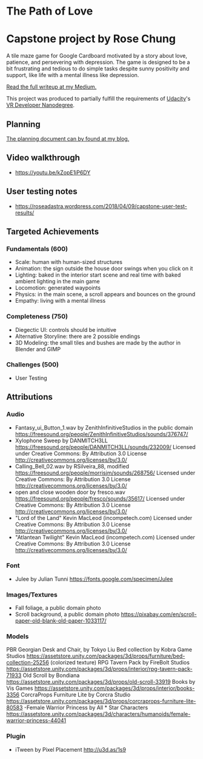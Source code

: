 # The Path of Love
# Capstone project by Rose Chung

A tile maze game for Google Cardboard motivated by a story about love, patience, and persevering with depression. The game is designed to be a bit frustrating and tedious to do simple tasks despite sunny positivity and support, like life with a mental illness like depression.

[Read the full writeup at my Medium.](https://medium.com/@Lumenwright/the-path-of-love-capstone-for-udacity-vr-developer-nanodegree-61fcbdf77b21)

This project was produced to partially fulfill the requirements of [Udacity](https://www.udacity.com "Udacity - Be in demand")'s [VR Developer Nanodegree](https://www.udacity.com/course/vr-developer-nanodegree--nd017).

## Planning
[The planning document can by found at my blog.](https://roseadastra.wordpress.com/2018/04/09/capstone-the-path-of-love-planning/)

## Video walkthrough
- https://youtu.be/kZopE1iP6DY

## User testing notes
- https://roseadastra.wordpress.com/2018/04/09/capstone-user-test-results/

## Targeted Achievements
### Fundamentals (600)
- Scale: human with human-sized structures
- Animation: the sign outside the house door swings when you click on it
- Lighting: baked in the interior start scene and real time with baked ambient lighting in the main game
- Locomotion: generated waypoints
- Physics: in the main scene, a scroll appears and bounces on the ground
- Empathy: living with a mental illness

### Completeness (750)
- Diegectic UI: controls should be intuitive
- Alternative Storyline: there are 2 possible endings
- 3D Modeling: the small tiles and bushes are made by the author in Blender and GIMP

### Challenges (500)
- User Testing

## Attributions
### Audio
- Fantasy_ui_Button_1.wav by ZenithInfinitiveStudios in the public domain https://freesound.org/people/ZenithInfinitiveStudios/sounds/376747/
- Xylophone Sweep by DANMITCH3LL https://freesound.org/people/DANMITCH3LL/sounds/232009/ Licensed under Creative Commons: By Attribution 3.0 License
http://creativecommons.org/licenses/by/3.0/
- Calling_Bell_02.wav by RSilveira_88, modified https://freesound.org/people/morrisjm/sounds/268756/ Licensed under Creative Commons: By Attribution 3.0 License
http://creativecommons.org/licenses/by/3.0/
- open and close wooden door by fresco.wav https://freesound.org/people/fresco/sounds/35617/ Licensed under Creative Commons: By Attribution 3.0 License
http://creativecommons.org/licenses/by/3.0/
- "Lord of the Land" Kevin MacLeod (incompetech.com)
Licensed under Creative Commons: By Attribution 3.0 License
http://creativecommons.org/licenses/by/3.0/
- "Atlantean Twilight" Kevin MacLeod (incompetech.com)
Licensed under Creative Commons: By Attribution 3.0 License
http://creativecommons.org/licenses/by/3.0/


### Font
- Julee by Julian Tunni https://fonts.google.com/specimen/Julee

### Images/Textures
- Fall foliage, a public domain photo
- Scroll background, a public domain photo https://pixabay.com/en/scroll-paper-old-blank-old-paper-1033117/

### Models
PBR Georgian Desk and Chair, by Tokyo Liu 
Bed collection by Kobra Game Studios https://assetstore.unity.com/packages/3d/props/furniture/bed-collection-25256 (colorized texture)
RPG Tavern Pack by FireBolt Studios https://assetstore.unity.com/packages/3d/props/interior/rpg-tavern-pack-71933
Old Scroll by Bondiana https://assetstore.unity.com/packages/3d/props/old-scroll-33919
Books by Vis Games https://assetstore.unity.com/packages/3d/props/interior/books-3356
CorcraProps Furniture Lite by Corcra Studio https://assetstore.unity.com/packages/3d/props/corcraprops-furniture-lite-80583
-Female Warrior Princess by All * Star Characters https://assetstore.unity.com/packages/3d/characters/humanoids/female-warrior-princess-44041

### Plugin
- iTween by Pixel Placement http://u3d.as/1s9